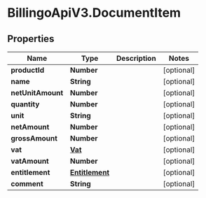 # BillingoApiV3.DocumentItem

## Properties
Name | Type | Description | Notes
------------ | ------------- | ------------- | -------------
**productId** | **Number** |  | [optional] 
**name** | **String** |  | [optional] 
**netUnitAmount** | **Number** |  | [optional] 
**quantity** | **Number** |  | [optional] 
**unit** | **String** |  | [optional] 
**netAmount** | **Number** |  | [optional] 
**grossAmount** | **Number** |  | [optional] 
**vat** | [**Vat**](Vat.md) |  | [optional] 
**vatAmount** | **Number** |  | [optional] 
**entitlement** | [**Entitlement**](Entitlement.md) |  | [optional] 
**comment** | **String** |  | [optional] 
